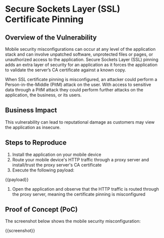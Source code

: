 # Secure Sockets Layer (SSL) Certificate Pinning

## Overview of the Vulnerability

Mobile security misconfigurations can occur at any level of the application stack and can involve unpatched software, unprotected files or pages, or unauthorized access to the application. Secure Sockets Layer (SSL) pinning adds an extra layer of security for an application as it forces the application to validate the server’s CA certificate against a known copy.

When SSL certificate pinning is misconfigured, an attacker could perform a Person-in-the-Middle (PitM) attack on the user. With access to sensitive data through a PitM attack they could perform further attacks on the application, the business, or its users.

## Business Impact

This vulnerability can lead to reputational damage as customers may view the application as insecure.

## Steps to Reproduce

1. Install the application on your mobile device
1. Route your mobile device's HTTP traffic through a proxy server and install/trust the proxy server's CA certificate
1. Execute the following payload:

{{payload}}

1. Open the application and observe that the HTTP traffic is routed through the proxy server, meaning the certificate pinning is misconfigured

## Proof of Concept (PoC)

The screenshot below shows the mobile security misconfiguration:

{{screenshot}}
